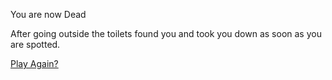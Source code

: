 You are now Dead


After going outside the toilets found you and took you down as soon as you are spotted.


[Play Again?](../README.md)

